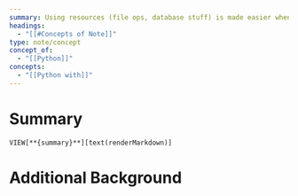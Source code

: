 ```yaml
---
summary: Using resources (file ops, database stuff) is made easier when you have a manager for the resource. The manager should handle releasing memory from acquired connections to avoid memory leaks.<br><br>Most common way is using the `with` keyword.
headings:
  - "[[#Concepts of Note]]"
type: note/concept
concept_of:
  - "[[Python]]"
concepts:
  - "[[Python with]]"
---
```

# Summary
`VIEW[**{summary}**][text(renderMarkdown)]`
# Additional Background

